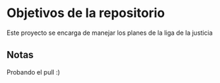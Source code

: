 # Objetivos de la repositorio

Este proyecto se encarga de manejar los planes de la liga de la justicia


## Notas
Probando el pull :)
